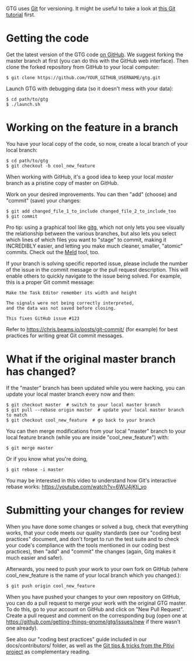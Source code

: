 GTG uses [Git](https://git-scm.com) for versioning. It might be useful to take a look at [this Git tutorial](https://learnxinyminutes.com/docs/git/) first.


# Getting the code

Get the latest version of the GTG code [on GitHub](https://github.com/getting-things-gnome/gtg). We suggest forking the master branch at first (you can do this with the GitHub web interface). Then clone the forked repository from GitHub to your local computer:

    $ git clone https://github.com/YOUR_GITHUB_USERNAME/gtg.git

Launch GTG with debugging data (so it doesn't mess with your data):

    $ cd path/to/gtg
    $ ./launch.sh


# Working on the feature in a branch

You have your local copy of the code, so now, create a local branch of your local branch:

    $ cd path/to/gtg
    $ git checkout -b cool_new_feature

When working with GitHub, it's a good idea to keep your local *master* branch as a pristine copy of master on GitHub.

Work on your desired improvements.
You can then "add" (choose) and "commit" (save) your changes:

    $ git add changed_file_1_to_include changed_file_2_to_include_too
    $ git commit

Pro tip: using a graphical tool like [gitg](https://wiki.gnome.org/Apps/Gitg/), which not only lets you see visually the relationship between the various branches, but also lets you select which lines of which files you want to "stage" to commit, making it INCREDIBLY easier, and letting you make much cleaner, smaller, "atomic" commits. Check out the [Meld](https://wiki.gnome.org/Apps/Meld) tool, too.

If your branch is solving specific reported issue, please include the number of the issue in the commit message or the pull request description. This will enable others to quickly navigate to the issue being solved. For example, this is a proper Git commit message:

    Make the Task Editor remember its width and height

    The signals were not being correctly interpreted,
    and the data was not saved before closing.

    This fixes GitHub issue #123

Refer to https://chris.beams.io/posts/git-commit/ (for example) for best practices for writing great Git commit messages.


# What if the original master branch has changed?

If the "master" branch has been updated while you were hacking, you can update your local master branch every now and then:

    $ git checkout master  # switch to your local master branch
    $ git pull --rebase origin master  # update your local master branch to match
    $ git checkout cool_new_feature  # go back to your branch

You can then merge modifications from your local "master" branch to your local feature branch (while you are inside "cool_new_feature") with:

    $ git merge master

Or if you know what you're doing,

    $ git rebase -i master

You may be interested in this video to understand how Git's interactive rebase works: https://youtube.com/watch?v=6WU4jKti_vo


# Submitting your changes for review

When you have done some changes or solved a bug, check that everything works, that your code meets our quality standards (see our "coding best practices" document, and don't forget to run the test suite and to check your code's compliance with the tools mentioned in our coding best practices), then "add" and "commit" the changes (again, Gitg makes it much easier and safer).

Afterwards, you need to push your work to your own fork on GitHub (where cool_new_feature is the name of your local branch which you changed.):

    $ git push origin cool_new_feature

When you have pushed your changes to your own repository on GitHub, you can do a pull request to merge your work with the original GTG master. To do this, go to your account on GitHub and click on "New Pull Request". Create a pull request and comment on the corresponding bug (open one at https://github.com/getting-things-gnome/gtg/issues/new if there wasn't one already).

See also our "coding best practices" guide included in our docs/contributors/ folder, as well as the [Git tips & tricks from the Pitivi project](https://gitlab.gnome.org/GNOME/pitivi/-/blob/master/docs/Git.md) as complementary reading.
